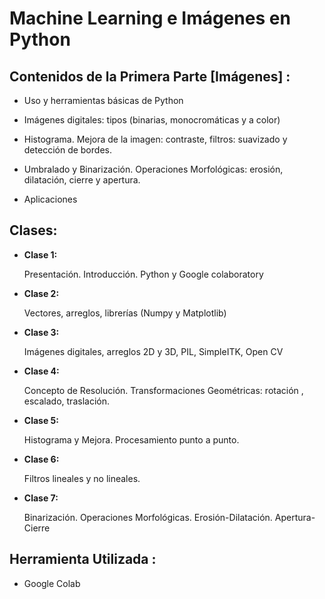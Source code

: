 # Machine Learning e Imágenes en Python

##  Contenidos de la Primera Parte [Imágenes] :

- Uso y herramientas básicas de Python
  
- Imágenes digitales: tipos (binarias, monocromáticas y a color)

- Histograma. Mejora de la imagen: contraste, filtros: suavizado y detección de bordes.

- Umbralado y Binarización. Operaciones Morfológicas: erosión, dilatación, cierre y apertura.
- Aplicaciones


## Clases:

- **Clase 1:** 
  
  Presentación. Introducción.  Python y Google colaboratory
- **Clase 2:** 
  
  Vectores, arreglos, librerías (Numpy y Matplotlib)
- **Clase 3:** 

    Imágenes digitales, arreglos 2D y 3D, PIL, SimpleITK, Open CV
- **Clase 4:** 

    Concepto de Resolución. Transformaciones Geométricas: rotación , escalado, traslación.
- **Clase 5:** 

    Histograma y Mejora. Procesamiento punto a punto.
- **Clase 6:** 

    Filtros lineales y no lineales.
- **Clase 7:** 

    Binarización. Operaciones Morfológicas. Erosión-Dilatación. Apertura-Cierre


## Herramienta Utilizada :
- Google Colab